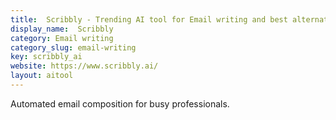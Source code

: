 ```yaml
---
title:  Scribbly - Trending AI tool for Email writing and best alternatives
display_name:  Scribbly
category: Email writing
category_slug: email-writing
key: scribbly_ai
website: https://www.scribbly.ai/
layout: aitool
---
```


Automated email composition for busy professionals.
